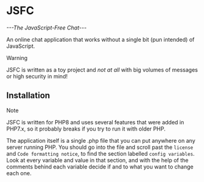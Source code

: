 # JSFC
*---The JavaScript-Free Chat---*   

An online chat application that works without a single bit (pun intended) of JavaScript.   
> [!WARNING]
> JSFC is written as a toy project and _not at all_ with big volumes of messages or high security in mind!

## Installation
> [!NOTE]
> JSFC is written for PHP8 and uses several features that were added in PHP7.x, so it probably breaks if you try to run it with older PHP.

The application itself is a single .php file that you can put anywhere on any server running PHP. 
You should go into the file and scroll past the `license` and `Code formatting notice`, to find the section labelled `config variables`. Look at every variable and value in that section, and with the help of the comments behind each variable decide if and to what you want to change each one. 
